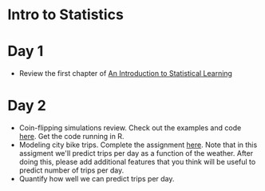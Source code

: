 # Intro to Statistics
# Day 1

  * Review the first chapter of [An Introduction to Statistical Learning](http://www-bcf.usc.edu/~gareth/ISL/index.html)

# Day 2 
  * Coin-flipping simulations review. Check out the examples and code [here](http://rpubs.com/jhofman/statistical_inference). Get the code running in R.
  * Modeling city bike trips. Complete the assignment [here](https://www.evernote.com/shard/s258/sh/4f26fd76-1140-405b-b050-8b78da63ea87/7ca89065a2e2aec2). Note that in this assigment we'll predict trips per day as a function of the weather. After doing this, please add additional features that you think will be useful to predict number of trips per day. 
  * Quantify how well we can predict trips per day.
